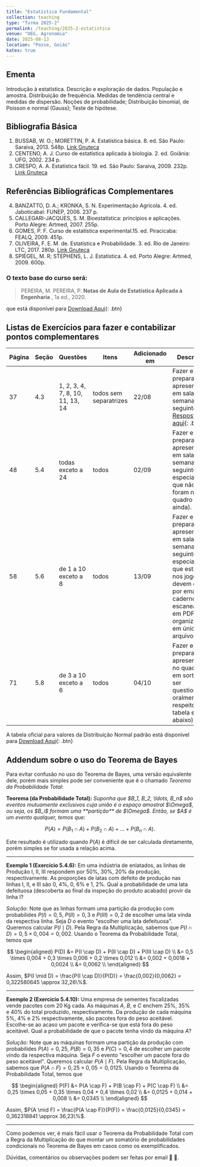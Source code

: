 ```yaml
---
title: "Estatística Fundamental"
collection: teaching
type: "Turma 2025-2"
permalink: /teaching/2025-2-estatistica
venue: "UEG, Agronomia"
date: 2025-08-13
location: "Posse, Goiás"
katex: true
---
```


## Ementa
Introdução à estatística. Descrição e exploração de dados. População e amostra. Distribuição de frequência. Medidas de tendência central e medidas de dispersão. 
Noções de probabilidade; Distribuição binomial, de Poisson e normal (Gauss); Teste de hipótese.


## Bibliografia Básica

1. BUSSAB, W. O.; MORETTIN, P. A. Estatística básica. 8. ed. São Paulo: Saraiva, 2013. 548p. [Link Gnuteca](https://app.minhabiblioteca.com.br/reader/books/9788571441484/)
2. CENTENO, A. J. Curso de estatística aplicada à biologia. 2. ed. Goiânia: UFG, 2002. 234 p.
3. CRESPO, A. A. Estatística fácil. 19. ed. São Paulo: Saraiva, 2009. 232p. [Link Gnuteca](https://app.minhabiblioteca.com.br/reader/books/9788571440814/)

## Referências Bibliográficas Complementares
  
4. BANZATTO, D. A.; KRONKA, S. N. Experimentação Agrícola. 4. ed. Jaboticabal: FUNEP, 2006. 237 p.
5. CALLEGARI-JACQUES, S. M. Bioestatística: princípios e aplicações. Porto Alegre: Artmed, 2007. 255p.
6. GOMES, P. F. Curso de estatística experimental.15. ed. Piracicaba: FEALQ, 2009. 451p.
7. OLIVEIRA, F. E. M. de. Estatística e Probabilidade. 3. ed. Rio de Janeiro: LTC, 2017. 280p. [Link Gnuteca](https://app.minhabiblioteca.com.br/reader/books/9788521633846/)
8. SPIEGEL, M. R; STEPHENS, L. J. Estatística. 4. ed. Porto Alegre: Artmed, 2009. 600p.


### O texto base do curso será:
 
   > PEREIRA, M. PEREIRA, P. **Notas de Aula de Estatística Aplicada à Engenharia** , 1a ed., 2020.

que está disponível para [Download Aqui](https://antmelo.github.io/files/estatistica.pdf){: .btn} 


## Listas de Exercícios para fazer e contabilizar pontos complementares

|   Página    | Seção  | Questões  | Itens | Adicionado em   |              Descrição                                  |
| --------    | -----  | -----     | ---------   | -------------   | ------------------------------------------------------- |
|     37     |  4.3  |  1, 2, 3, 4, 7, 8, 10, 11, 13, 14 | todos sem separatrizes  | 22/08   | Fazer e preparar para apresentação em sala na semana seguinte. [Respostas aqui](https://antmelo.github.io/files/ZU-EstL1.pdf){: .btn}   |
|     48     |  5.4  |  todas exceto a 24 | todos  | 02/09   | Fazer e preparar para apresentação em sala na semana seguinte (em especial aos que não foram no quadro ainda).   |
|     58     |  5.6  |  de 1 a 10 exceto a 8 | todos  | 13/09   | Fazer e preparar para apresentação em sala na semana seguinte (em especial aos que estarão nos jogos, devem enviar por email o caderno escaneado em PDF organizado em único arquivo).   |
|     71     |  5.8  |  de 3 a 10 exceto a 6 | todos  | 04/10   | Fazer e preparar para apresentação no quadro em sorteio ou ser questionado oralmente a respeito (a tabela está abaixo).   |


A tabela oficial para valores da Distribuição Normal padrão está disponível para [Download Aqui](https://antmelo.github.io/files/Normal.pdf){: .btn} 


## Addendum sobre o uso do Teorema de Bayes

Para evitar confusão no uso do Teorema de Bayes, uma versão equivalente dele, porém mais simples pode ser conveniente que é o chamado *Teorema da Probabilidade Total*:

 <div class="btn--light-outline">
<b>Teorema (da Probabilidade Total):</b> <i>Suponha que $B_1, B_2, \ldots, B_n$ são eventos mutuamente exclusivos cuja união é o espaço amostral $\Omega$, ou seja, os $B_i$ formam uma **partição** de $\Omega$. Então, se $A$ é um evento qualquer, temos que:</i> 

$$P(A) = P(B_1 \cap A) + P(B_2 \cap A) + \ldots + P(B_n \cap A).$$
</div>


Este resultado é  utilizado quando $P(A)$ é difícil de ser calculada diretamente, porém simples se for usada a relação acima.

---

**Exemplo 1 (Exercício 5.4.6):** Em uma indústria de enlatados, as linhas de Produção I, II, III respondem por 50%, 30%, 20% da produção, respectivamente. As proporções de latas com defeito de produção nas linhas I, II, e III são 0, 4%, 0, 6% e 1, 2%. Qual a probabilidade de uma lata defeituosa (descoberta ao final da inspeção do produto acabado) provir da linha I?

*Solução:* Note que as linhas formam uma partição da produção com probabilides $P(I) = 0,5$, $P(II) = 0,3$ e $P(III) = 0,2$ de escolher uma lata vinda da respectiva linha. Seja $D$ o evento "escolher uma lata defeituosa". Queremos calcular $P(I \mid D)$. Pela Regra da Multiplicação, sabemos que $P(I \cap D) = 0,5 \times 0,004 = 0,002$. Usando o Teorema da Probabilidade Total, temos que 

$$
\begin{aligned}
   P(D) &= P(I \cap D) + P(II \cap D) + P(III \cap D) \\
  &= 0,5 \times 0,004 + 0,3 \times 0,006 + 0,2 \times 0,012   \\
  &= 0,002 + 0,0018 + 0,0024   \\
  &= 0,0062    \\
\end{aligned}
$$

Assim, $P(I \mid D) = \frac{P(I \cap D)}{P(D)} = \frac{0,002}{0,0062} = 0,322580645 \approx 32,26\%$.

---

**Exemplo 2 (Exercício 5.4.10):** Uma empresa de sementes fiscalizadas vende pacotes com 20 Kg cada.
As máquinas $A$, $B$, e $C$ enchem 25%, 35% e 40% do total produzido, respectivamente. Da produção de cada máquina 5%, 4% e 2% respectivamente, são pacotes fora do peso aceitável. Escolhe-se ao acaso um pacote e verifica-se que está fora do peso aceitável.
Qual a probabilidade de que o pacote tenha vindo da máquina $A$?

*Solução:* Note que as máquinas formam uma partição da produção com probabilides $P(A) = 0,25$, $P(B) = 0,35$ e $P(C) = 0,4$ de escolher um pacote vindo da respectiva máquina. Seja $F$ o evento "escolher um pacote fora do peso aceitável". Queremos calcular $P(A \mid F)$. Pela Regra da Multiplicação, sabemos que $P(A \cap F) = 0,25 \times 0,05 = 0,0125$. Usando o Teorema da Probabilidade Total, temos que 

$$
\begin{aligned}
   P(F) &= P(A \cap F) + P(B \cap F) + P(C \cap F) \\
  &= 0,25 \times 0,05 + 0,35 \times 0,04 + 0,4 \times 0,02   \\
  &= 0,0125 + 0,014 + 0,008   \\
  &= 0,0345    \\
\end{aligned}
$$

Assim, $P(A \mid F) = \frac{P(A \cap F)}{P(F)} = \frac{0,0125}{0,0345} = 0,362318841 \approx 36,23\%$.

---

Como podemos ver, é mais fácil usar o Teorema da Probabilidade Total com a Regra da Multiplicação do que montar um somatório de probabilidades condicionais no Teorema de Bayes em casos como os exemplificados.


   Dúvidas, comentários ou observações podem ser feitas por email &#129488; &#129303;.

